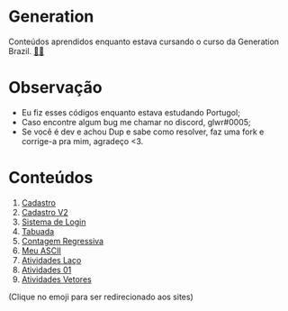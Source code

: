# Generation

Conteúdos aprendidos enquanto estava cursando o curso da Generation Brazil. 
<a target='_blank' href="https://brazil.generation.org/">
👨‍🎓
</a>

# Observação

- Eu fiz esses códigos enquanto estava estudando Portugol;
- Caso encontre algum bug me chamar no discord, glwr#0005;
- Se você é dev e achou Dup e sabe como resolver,
faz uma fork e corrige-a pra mim, agradeço <3.


# Conteúdos
1. [Cadastro](/Portugol/cadastro.por)
2. [Cadastro V2](/Portugol/sistema%20de%20cadastro.por)
3. [Sistema de Login](/Portugol/sistema%20de%20login.por)
4. [Tabuada](/Portugol/tabuada.por)
5. [Contagem Regressiva](/Portugol/contagem%20regressiva.por)
6. [Meu ASCII](/Portugol/ascii.por)
7. [Atividades Laço](/Portugol/Atividades%20la%C3%A7o/)
8. [Atividades 01](/Portugol/Atividades%2001/)
9. [Atividades Vetores](/Portugol/Atividades%20Vetores/)


 (Clique no emoji para ser redirecionado aos sites)